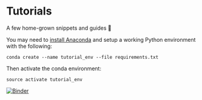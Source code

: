 # Tutorials
A few home-grown snippets and guides 🌱

You may need to [install Anaconda](https://docs.anaconda.com/anaconda/install/) and setup a working Python environment with the following:

```
conda create --name tutorial_env --file requirements.txt
```

Then activate the conda environment:

```
source activate tutorial_env
```

[![Binder](https://mybinder.org/badge_logo.svg)](https://mybinder.org/v2/gh/greenkidneybean/tutorials/master)
